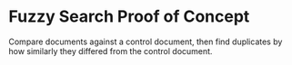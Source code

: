 # Fuzzy Search Proof of Concept

Compare documents against a control document, then find duplicates by how similarly they differed from the control document.
